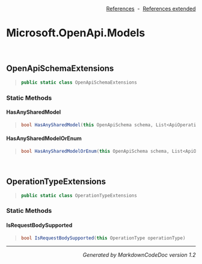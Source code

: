 <div style='text-align: right'>

[References](Index.md)&nbsp;&nbsp;-&nbsp;&nbsp;[References extended](IndexExtended.md)
</div>

# Microsoft.OpenApi.Models

<br />

## OpenApiSchemaExtensions

>```csharp
>public static class OpenApiSchemaExtensions
>```

### Static Methods

#### HasAnySharedModel
>```csharp
>bool HasAnySharedModel(this OpenApiSchema schema, List<ApiOperationSchemaMap> apiOperationSchemaMaps)
>```
#### HasAnySharedModelOrEnum
>```csharp
>bool HasAnySharedModelOrEnum(this OpenApiSchema schema, List<ApiOperationSchemaMap> apiOperationSchemaMaps, bool includeProperties = True)
>```

<br />

## OperationTypeExtensions

>```csharp
>public static class OperationTypeExtensions
>```

### Static Methods

#### IsRequestBodySupported
>```csharp
>bool IsRequestBodySupported(this OperationType operationType)
>```
<hr /><div style='text-align: right'><i>Generated by MarkdownCodeDoc version 1.2</i></div>
